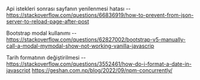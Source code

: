 Api istekleri sonrası sayfanın yenilenmesi hatası -- https://stackoverflow.com/questions/66836919/how-to-prevent-from-json-server-to-reload-page-after-post

Bootstrap modal kullanımı -- https://stackoverflow.com/questions/62827002/bootstrap-v5-manually-call-a-modal-mymodal-show-not-working-vanilla-javascrip

Tarih formatının değiştirilmesi -- https://stackoverflow.com/questions/3552461/how-do-i-format-a-date-in-javascript
https://geshan.com.np/blog/2022/09/npm-concurrently/
